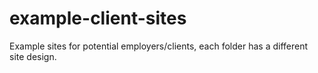 # example-client-sites

Example sites for potential employers/clients, each folder has a different site design.
